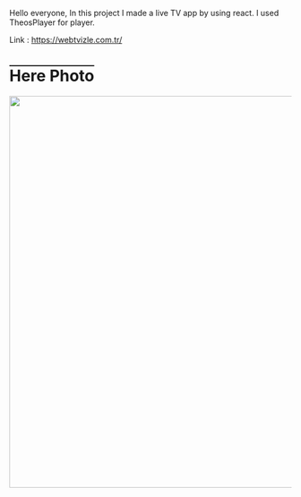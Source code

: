 Hello everyone, In this project I made a live TV app by using react. I used TheosPlayer for player.

Link : https://webtvizle.com.tr/

<h1 style="text-decoration: overline;">Here Photo</h1>
<img src="https://github.com/bayramcinar/liveTV/assets/99193151/f66db708-ceaf-4b27-84d6-ee436cf70055" style="width: 700px;">

